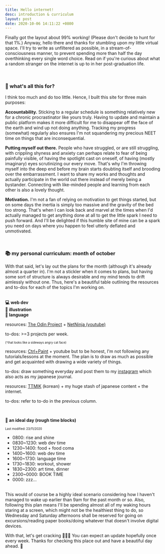 ```yaml
---
title: Hello internet!
desc: introduction & curriculum
layout: post
date: 2020-10-06 14:11:22 +0800
---
```


<p>
Finally got the layout about 99% working! (Please don't decide to hunt for that 1%.) Anyway, hello there and thanks for stumbling upon my little virtual space. I'll try to write as unfiltered as possible, in a stream-of-consciousness manner, to prevent spending more than half the day overthinking every single word choice. Read on if you're curious about what a random stranger on the internet is up to in her post-graduation life.

</p>
<br>

<h3>🤔 what's all this for?</h3>

<p>
I think too much and do too little. Hence, I built this site for three main purposes:
</p>
<p>
<b>Accountability.</b> Sticking to a regular schedule is something relatively new for a chronic procrastinator like yours truly. Having to update and maintain a public platform makes it more difficult for me to disappear off the face of the earth and wind up not doing anything. Tracking my progress (somewhat) regularly also ensures I'm not squandering my precious NEET time on things that are inconsequential.
</p>

<p>
<b>Putting myself out there.</b> People who have struggled, or are still struggling, with crippling shyness and anxiety can perhaps relate to fear of being painfully visible, of having the spotlight cast on oneself, of having (mostly imaginary) eyes scrutinizing our every move. That's why I'm throwing myself into the deep end before my brain starts doubting itself and brooding over the embarrassment. I want to share my works and thoughts and actually participate in the world out there instead of merely being a bystander. Connecting with like-minded people and learning from each other is also a lovely thought. 
</p>

<p>
<b>Motivation.</b> I'm not a fan of relying on motivation to get things started, but on some days the inertia is simply too massive and the gravity of the bed too strong. That's when I can look back and marvel at the times when I'd actually managed to get anything done at all to get the little spark I need to push forward. And I'll be delighted if this humble site of mine can be a spark you need on days where you happen to feel utterly deflated and unmotivated.

</p>
<br>

<h3>📚 my personal curriculum: month of october</h3>

<p>With that said, let's lay out the plans for the month (although it's already almost a quarter in). I'm not a stickler when it comes to plans, but having some sort of structure is always desirable and my mind tends to drift aimlessly without one. Thus, here's a beautiful table outlining the resources and to-dos for each of the topics I'm working on.
</p>
<br>
<div class="gridtable">
<div class="tabletitle web"><b>💻 web dev</b></div>
<div class="tabletitle illust"><b>🎨 illustration</b></div>
<div class="tabletitle lang"><b>💬 language</b></div>
<div class="web-cont">
<p>resources: <a href="https://www.theodinproject.com/home" target="_blank">The Odin Project</a> + <a href="https://www.youtube.com/channel/UCW5YeuERMmlnqo4oq8vwUpg" target="_blank">NetNinja (youtube)</a></p>
<p>to-dos: >=3 projects per week.</p>
<p style="font-size: 0.7em">(^that looks like a sideways angry cat face)</p>

</div>
<div class="illust-cont">
<p>resources: <a href="https://www.ctrlpaint.com/" target="_blank">Ctrl+Paint</a> + youtube but to be honest, I'm not following any tutorials/lessons at the moment. The plan is to draw as much as possible and get acquainted with drawing a wide variety of things.
</p>
<p>to-dos: draw something everyday and post them to my <a href="https://www.instagram.com/hxlog/" target="_blank">instagram</a> which also acts as my japanese journal.
</p>

</div>
<div class="lang-cont">
<p>resources: <a href="https://talktomeinkorean.com/" target="_blank">TTMIK</a> (korean) + my huge stash of japanese content + the internet.
</p>
<p>to-dos: refer to to-do in the previous column.</p>

</div>
</div>

<br>
<p><b>🌈 an ideal day (rough time blocks)</b>
<br>
<p style="font-size: 0.7em">Last modified: 23/11/2020</p>
<ul>
    <li>0800: rise and shine</li>
    <li>0830~1230: web dev time</li>
    <li>1230~1400: food + food coma</li>
    <li>1400~1600: web dev time</li>
    <li>1600~1730: language time</li>
    <li>1730~1830: workout, shower</li>
    <li>1830~2300: art time, dinner</li>
    <li>2300~0000: BOOK TIME</li>
    <li>0000: zzz...</li>
</ul>
<br>
This would of course be a highly ideal scenario considering how I haven't managed to wake up earlier than 9am for the past month or so. Also, following this plan means I'll be spending almost all of my waking hours staring at a screen, which might not be the healthiest thing to do, so Wednesday and Saturday afternoons shall be reserved for going on excursions/reading paper books/doing whatever that doesn't involve digital devices.
</p>
<p>
With that, let's get cracking 🐣🐣🐣 You can expect an update hopefully once every week. Thanks for checking this place out and have a beautiful day ahead. 🌈
</p>

<!--
Thanks for stumbling upon my little virtual space. Read on if you're curious about what a random stranger on the internet is up to in her post-graduation life.

<hr>
<h3>🤔 what's all this for? </h3>
<p>I think too much and do too little. Hence, I built this site for three main purposes:</p>
<br>
<ul>
    <li><b>Accountability.</b> Throughout all my formal education years, I've been a chronic procrastinator who'd put in just enough effort to make sure I stayed out of trouble. Ironically, I am most productive when I procrastinate - in language learning, reading, anything but the things that needed to be done. I've managed to develop a reasonably decent work ethic in the past year or so, although it's still nowhere near the level of self-discipline needed to bring my project ideas to fruition. Therefore, having to track my progress regularly keeps me accountable and ensures I'm not squandering my precious NEET time on things that ultimately do not matter.</li>

    <br>

    <li><b>Putting myself out there.</b> Having struggled with crippling shyness while growing up, it's a daunting task to write so openly about my thoughts and feelings. I feel so vulnerable revealing my fears and weaknesses and other possibly incriminating material that could jeopardize my future career/potential relationships, but I've hidden myself away from the world for way too long. I want to be unfraid to express my truest, most authentic self, to acknowledge my imperfections and work towards becoming a kinder, better, and more loving human being. How else can we forge genuine connections without baring our souls and accepting each other for who we really are? Earnest, unabashedly genuine people never fail to leave me in awe, and I aspire to be one someday. That's why I'm gonna learn to share freely and openly, to discover my own voice, and to take a big, courageous step outside my comfort zone into the vast yet incredibly exciting unknown.

    </li>
    <br>
    <li><b>Motivation.</b> I'm not a fan of relying on motivation to get things started, but on some days the inertia is simply too massive and the gravity of the bed too strong. That's when I can look back at all these things I've managed to accomplish to get the little spark I need to push forward. And if you happen to be feeling deflated and totally unmotivated, hopefully this log can serve as a little encouragement to trudge on towards the direction of your goals and dreams. We're in this together. 💪

    </li>

</ul>

<hr>
<h3>📚 my personal curriculum: month of september</h3>
<p>It's early September right now and this shall be a month where I go back to basics. I'm not a stickler when it comes to elaborate plans, but knowing myself, I'll probably continue drifting aimlessly if there are no concrete plans to keep me in check. Thus, I've outlined some tasks for each category to be completed on a daily/weekly basis:
</p>
<br>
<ul>
    <li><b>💻 web dev</b></li>
    <li>・Resources: <a href="https://www.theodinproject.com/home" target="_blank">The Odin Project</a> + <a href="https://www.youtube.com/channel/UCW5YeuERMmlnqo4oq8vwUpg" target="_blank">NetNinja (Youtube)</a></li>
    <li>・Todos: one mockup every day.</li>
    <br>
    <li><b>🎨 art</b></li>
    <li>・Resources: <a href="https://www.ctrlpaint.com/" target="_blank">Ctrl+Paint</a> + some library books on the fundamentals of drawing</li>
    <li>・Todos: one drawing/day (either reference/drawing from life).</li>
    <br>
    <li><b>💬 language</b></li>
    <li>・Resources: <a href="https://talktomeinkorean.com/" target="_blank">TTMIK</a> (korean) + the internet</li>
    <li>・Todos: Insta picture dictionary. Illustrated Korean vocab, captions in Japanese. Three birds with one stone (metaphorically! Birds are my favourite creatures and don't you dare hurt one).</li>
    <br>
    <li><b>🌈 an ideal day (rough time blocks)</b></li>
    <li>0800: rise and shine</li>
    <li>0830~1200: web dev time</li>
    <li>1300~1730: art time</li>
    <li>1800~1930: workout, shower</li>
    <li>1930~2200: dinner, language learning time</li>
    <li>2200~2330: BOOK TIME</li>
    <li>2330: zzz...</li>

</ul>
<br>
<p>I'm aware that I have a tendency spread myself too thin, but this time round, I fancy a good challenge. And not having enough time is no longer a valid excuse. I can foresee days where I go completely off-track but I'll do my bestest to keep them to a minimum. Also, I haven't accounted for events that require me leaving the house, but those should be pretty infrequent anyways.</p>

<hr>
<p>That wraps up the purpose for this site's existence and the intense but exhilarating journey I'm about to embark on. Thanks for reading and let the first week begin!</p>
-->
